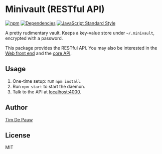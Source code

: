 # Minivault (RESTful API)

[![npm](https://img.shields.io/npm/v/minivault-rest.svg)](https://www.npmjs.com/package/minivault-rest) [![Dependencies](https://img.shields.io/david/timdp/minivault-rest.svg)](https://david-dm.org/timdp/minivault-rest) [![JavaScript Standard Style](https://img.shields.io/badge/code%20style-standard-brightgreen.svg)](http://standardjs.com/)

A pretty rudimentary vault. Keeps a key-value store under `~/.minivault`,
encrypted with a password.

This package provides the RESTful API.
You may also be interested in the
[Web front end](https://www.npmjs.com/package/minivault)
and the
[core API](https://www.npmjs.com/package/minivault-core).

## Usage

1. One-time setup: run `npm install`.
2. Run `npm start` to start the daemon.
3. Talk to the API at [localhost:4000](http://localhost:4000/).

## Author

[Tim De Pauw](https://tmdpw.eu/)

## License

MIT
